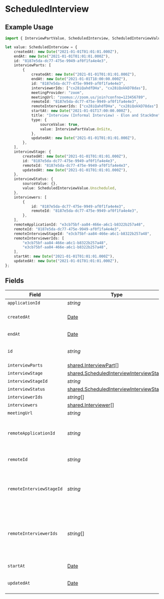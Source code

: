# ScheduledInterview

## Example Usage

```typescript
import { InterviewPartValue, ScheduledInterview, ScheduledInterviewValue } from "@stackone/stackone-client-ts/sdk/models/shared";

let value: ScheduledInterview = {
    createdAt: new Date("2021-01-01T01:01:01.000Z"),
    endAt: new Date("2021-01-01T01:01:01.000Z"),
    id: "8187e5da-dc77-475e-9949-af0f1fa4e4e3",
    interviewParts: [
        {
            createdAt: new Date("2021-01-01T01:01:01.000Z"),
            endAt: new Date("2021-01-01T18:00:00.000Z"),
            id: "8187e5da-dc77-475e-9949-af0f1fa4e4e3",
            interviewerIds: ["cx28iQahdfDHa", "cx28iQokkD78das"],
            meetingProvider: "zoom",
            meetingUrl: "zoomus://zoom.us/join?confno=123456789",
            remoteId: "8187e5da-dc77-475e-9949-af0f1fa4e4e3",
            remoteInterviewerIds: ["cx28iQahdfDHa", "cx28iQokkD78das"],
            startAt: new Date("2021-01-01T17:00:00.000Z"),
            title: "Interview (Informal Interview) - Elon and StackOne",
            type: {
                sourceValue: true,
                value: InterviewPartValue.OnSite,
            },
            updatedAt: new Date("2021-01-01T01:01:01.000Z"),
        },
    ],
    interviewStage: {
        createdAt: new Date("2021-01-01T01:01:01.000Z"),
        id: "8187e5da-dc77-475e-9949-af0f1fa4e4e3",
        remoteId: "8187e5da-dc77-475e-9949-af0f1fa4e4e3",
        updatedAt: new Date("2021-01-01T01:01:01.000Z"),
    },
    interviewStatus: {
        sourceValue: {},
        value: ScheduledInterviewValue.Unscheduled,
    },
    interviewers: [
        {
            id: "8187e5da-dc77-475e-9949-af0f1fa4e4e3",
            remoteId: "8187e5da-dc77-475e-9949-af0f1fa4e4e3",
        },
    ],
    remoteApplicationId: "e3cb75bf-aa84-466e-a6c1-b8322b257a48",
    remoteId: "8187e5da-dc77-475e-9949-af0f1fa4e4e3",
    remoteInterviewStageId: "e3cb75bf-aa84-466e-a6c1-b8322b257a48",
    remoteInterviewerIds: [
        "e3cb75bf-aa84-466e-a6c1-b8322b257a48",
        "e3cb75bf-aa84-466e-a6c1-b8322b257a48",
    ],
    startAt: new Date("2021-01-01T01:01:01.000Z"),
    updatedAt: new Date("2021-01-01T01:01:01.000Z"),
};
```

## Fields

| Field                                                                                                       | Type                                                                                                        | Required                                                                                                    | Description                                                                                                 | Example                                                                                                     |
| ----------------------------------------------------------------------------------------------------------- | ----------------------------------------------------------------------------------------------------------- | ----------------------------------------------------------------------------------------------------------- | ----------------------------------------------------------------------------------------------------------- | ----------------------------------------------------------------------------------------------------------- |
| `applicationId`                                                                                             | *string*                                                                                                    | :heavy_minus_sign:                                                                                          | N/A                                                                                                         |                                                                                                             |
| `createdAt`                                                                                                 | [Date](https://developer.mozilla.org/en-US/docs/Web/JavaScript/Reference/Global_Objects/Date)               | :heavy_minus_sign:                                                                                          | Interview created date                                                                                      | 2021-01-01T01:01:01.000Z                                                                                    |
| `endAt`                                                                                                     | [Date](https://developer.mozilla.org/en-US/docs/Web/JavaScript/Reference/Global_Objects/Date)               | :heavy_minus_sign:                                                                                          | Interview end date                                                                                          | 2021-01-01T01:01:01.000Z                                                                                    |
| `id`                                                                                                        | *string*                                                                                                    | :heavy_minus_sign:                                                                                          | Unique identifier                                                                                           | 8187e5da-dc77-475e-9949-af0f1fa4e4e3                                                                        |
| `interviewParts`                                                                                            | [shared.InterviewPart](../../../sdk/models/shared/interviewpart.md)[]                                       | :heavy_minus_sign:                                                                                          | N/A                                                                                                         |                                                                                                             |
| `interviewStage`                                                                                            | [shared.ScheduledInterviewInterviewStage](../../../sdk/models/shared/scheduledinterviewinterviewstage.md)   | :heavy_minus_sign:                                                                                          | N/A                                                                                                         |                                                                                                             |
| `interviewStageId`                                                                                          | *string*                                                                                                    | :heavy_minus_sign:                                                                                          | N/A                                                                                                         |                                                                                                             |
| `interviewStatus`                                                                                           | [shared.ScheduledInterviewInterviewStatus](../../../sdk/models/shared/scheduledinterviewinterviewstatus.md) | :heavy_minus_sign:                                                                                          | N/A                                                                                                         |                                                                                                             |
| `interviewerIds`                                                                                            | *string*[]                                                                                                  | :heavy_minus_sign:                                                                                          | N/A                                                                                                         |                                                                                                             |
| `interviewers`                                                                                              | [shared.Interviewer](../../../sdk/models/shared/interviewer.md)[]                                           | :heavy_minus_sign:                                                                                          | N/A                                                                                                         |                                                                                                             |
| `meetingUrl`                                                                                                | *string*                                                                                                    | :heavy_minus_sign:                                                                                          | N/A                                                                                                         |                                                                                                             |
| `remoteApplicationId`                                                                                       | *string*                                                                                                    | :heavy_minus_sign:                                                                                          | Provider's unique identifier of the application                                                             | e3cb75bf-aa84-466e-a6c1-b8322b257a48                                                                        |
| `remoteId`                                                                                                  | *string*                                                                                                    | :heavy_minus_sign:                                                                                          | Provider's unique identifier                                                                                | 8187e5da-dc77-475e-9949-af0f1fa4e4e3                                                                        |
| `remoteInterviewStageId`                                                                                    | *string*                                                                                                    | :heavy_minus_sign:                                                                                          | Provider's unique identifier of the interview stage                                                         | e3cb75bf-aa84-466e-a6c1-b8322b257a48                                                                        |
| `remoteInterviewerIds`                                                                                      | *string*[]                                                                                                  | :heavy_minus_sign:                                                                                          | Provider's unique identifiers of the interviewers                                                           | [<br/>"e3cb75bf-aa84-466e-a6c1-b8322b257a48",<br/>"e3cb75bf-aa84-466e-a6c1-b8322b257a48"<br/>]              |
| `startAt`                                                                                                   | [Date](https://developer.mozilla.org/en-US/docs/Web/JavaScript/Reference/Global_Objects/Date)               | :heavy_minus_sign:                                                                                          | Interview start date                                                                                        | 2021-01-01T01:01:01.000Z                                                                                    |
| `updatedAt`                                                                                                 | [Date](https://developer.mozilla.org/en-US/docs/Web/JavaScript/Reference/Global_Objects/Date)               | :heavy_minus_sign:                                                                                          | Interview updated date                                                                                      | 2021-01-01T01:01:01.000Z                                                                                    |